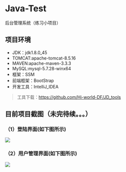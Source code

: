 # Java-Test
后台管理系统（练习小项目）
## 项目环境
* JDK：jdk1.8.0_45
* TOMCAT:apache-tomcat-8.5.16
* MAVEN:apache-maven-3.3.3
* MySQL:mysql-5.7.28-winx64
* 框架：SSM
* 前端框架：BootStrap
* 开发工具：IntelliJ_IDEA
> 工具下载：https://github.com/Hi-world-DF/JD_tools
## 目前项目截图（未完待续。。。）
### （1）登陆界面(如下图所示)
![](https://github.com/Hi-world-DF/Java-Test/blob/master/imgs/login.png)
### （2）用户管理界面(如下图所示)
![](https://github.com/Hi-world-DF/Java-Test/blob/master/imgs/userManage.png)
